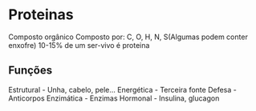 # Proteinas
Composto orgânico
Composto por: C, O, H, N, S(Algumas podem conter enxofre)
10-15% de um ser-vivo é proteina

## Funções
Estrutural - Unha, cabelo, pele...
Energética - Terceira fonte
Defesa - Anticorpos
Enzimática - Enzimas
Hormonal - Insulina, glucagon

